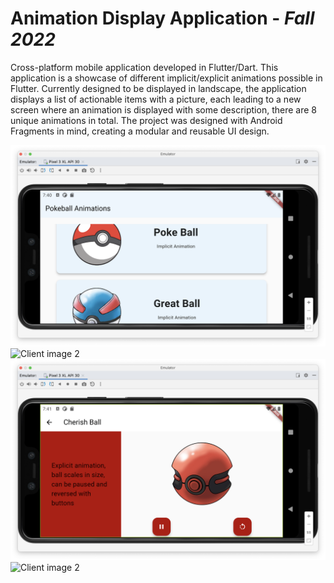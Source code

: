 # Animation Display Application - *Fall 2022*
Cross-platform mobile application developed in Flutter/Dart. This application
is a showcase of different implicit/explicit animations possible in Flutter.
Currently designed to be displayed in landscape, the application displays a
list of actionable items with a picture, each leading to a new screen where an
animation is displayed with some description, there are 8 unique animations in
total. The project was designed with Android Fragments in mind, creating a
modular and reusable UI design.

<img src="/project_images/list1.png" alt="Client image 1" width=600>
<img src="/ProjectImages/list2.png" alt="Client image 2" width=600>
<img src="/project_images/animation1.png" alt="Client image 1" width=600>
<img src="/ProjectImages/animation2.png" alt="Client image 2" width=600>

